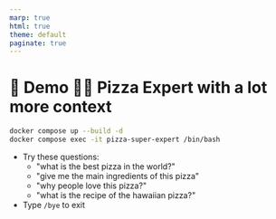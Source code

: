 ```yaml
---
marp: true
html: true
theme: default
paginate: true
---
```

<style>
.dodgerblue {
  color: dodgerblue;
}
</style>
# 🚀 Demo 🌺🍕 Pizza Expert with a lot more context

```bash
docker compose up --build -d
docker compose exec -it pizza-super-expert /bin/bash
```
- Try these questions: 
  - "what is the best pizza in the world?"
  - "give me the main ingredients of this pizza"
  - "why people love this pizza?"
  - "what is the recipe of the hawaiian pizza?"
- Type `/bye` to exit